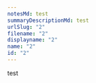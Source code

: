 ```yaml
---
notesMd: test
summaryDescriptionMd: test
urlSlug: "2"
filename: "2"
displayname: "2"
name: "2"
id: "2"
---
```

test